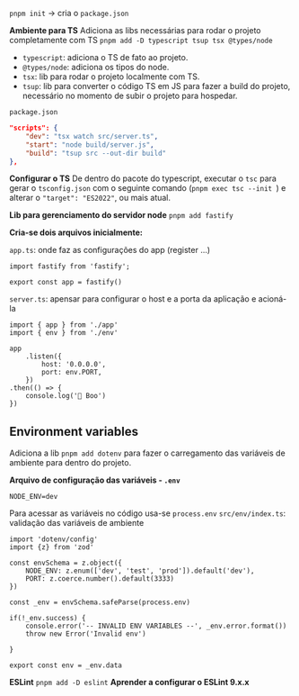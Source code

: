 `pnpm init` -> cria o `package.json`

**Ambiente para TS**
Adiciona as libs necessárias para rodar o projeto completamente com TS
`pnpm add -D typescript tsup tsx @types/node`
- `typescript`: adiciona o TS de fato ao projeto.
- `@types/node`: adiciona os tipos do node.
- `tsx`: lib para rodar o projeto localmente com TS.
- `tsup`: lib para converter o código TS em JS para fazer a build do projeto, necessário no momento de subir o projeto para hospedar.

`package.json`
```JSON
"scripts": {
	"dev": "tsx watch src/server.ts",
	"start": "node build/server.js",
	"build": "tsup src --out-dir build"
},
```

**Configurar o TS**
De dentro do pacote do typescript, executar o `tsc` para gerar o `tsconfig.json` com o seguinte comando (`pnpm exec tsc --init `) e alterar o `"target": "ES2022"`, ou mais atual. 

**Lib para gerenciamento do servidor node**
`pnpm add fastify`

**Cria-se dois arquivos inicialmente:**

 `app.ts`: onde faz as configurações do app (register ...)
```TS
import fastify from 'fastify';

export const app = fastify()
```

`server.ts`: apensar para configurar o host e a porta da aplicação e acioná-la
```TS
import { app } from './app'
import { env } from './env'

app
	.listen({
		host: '0.0.0.0',
		port: env.PORT,
	})
.then(() => {
	console.log('👻 Boo')
})
```

## Environment variables
Adiciona a lib `pnpm add dotenv` para fazer o carregamento das variáveis de ambiente para dentro do projeto.

**Arquivo de configuração das variáveis - `.env`**
```.env
NODE_ENV=dev
```

Para acessar as variáveis no código usa-se `process.env`
`src/env/index.ts`:  validação das variáveis de ambiente
```TS
import 'dotenv/config'
import {z} from 'zod'

const envSchema = z.object({
	NODE_ENV: z.enum(['dev', 'test', 'prod']).default('dev'),
	PORT: z.coerce.number().default(3333)
})

const _env = envSchema.safeParse(process.env)

if(!_env.success) {
	console.error('-- INVALID ENV VARIABLES --', _env.error.format())
	throw new Error('Invalid env')

}

export const env = _env.data
```

**ESLint**
`pnpm add -D eslint`
**Aprender a configurar o ESLint 9.x.x**
